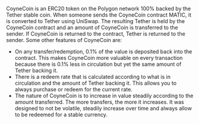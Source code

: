 CoyneCoin is an ERC20 token on the Polygon network 100% backed by the Tether stable coin. When someone sends the CoyneCoin contract MATIC, it is converted to Tether using UniSwap. The resulting Tether is held by the CoyneCoin contract and an amount of CoyneCoin is transferred to the sender. If CoyneCoin is returned to the contract, Tether is returned to the sender. Some other features of CoyneCoin are:

- On any transfer/redemption, 0.1% of the value is deposited back into the contract. This makes CoyneCoin more valuable on every transaction because there is 0.1% less in circulation but yet the same amount of Tether backing it.
- There is a redeem rate that is calculated according to what is in circulation and the amount of Tether backing it. This allows you to always purchase or redeem for the current rate.
- The nature of CoyneCoin is to increase in value steadily according to the amount transferred. The more transfers, the more it increases. It was designed to not be volatile, steadily increase over time and always allow to be redeemed for a stable currency.



